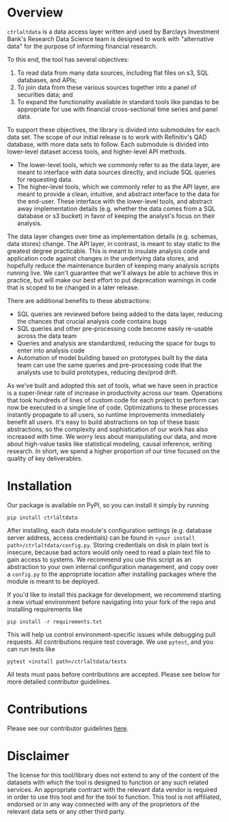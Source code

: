# Overview

`ctrlaltdata` is a data access layer written and used by Barclays Investment Bank's Research Data Science team is designed to work with "alternative data" for the purpose of informing financial research.

To this end, the tool has several objectives:
1.	To read data from many data sources, including flat files on s3, SQL databases, and APIs;
2.	To join data from these various sources together into a panel of securities data; and
3.	To expand the functionality available in standard tools like pandas to be appropriate for use with financial cross-sectional time series and panel data.

To support these objectives, the library is divided into submodules for each data set. The scope of our initial release is to work with Refinitiv's QAD database, with more data sets to follow. Each submodule is divided into lower-level dataset access tools, and higher-level API methods.
* The lower-level tools, which we commonly refer to as the data layer, are meant to interface with data sources directly, and include SQL queries for requesting data.
* The higher-level tools, which we commonly refer to as the API layer, are meant to provide a clean, intuitive, and abstract interface to the data for the end-user. These interface with the lower-level tools, and abstract away implementation details (e.g. whether the data comes from a SQL database or s3 bucket) in favor of keeping the analyst's focus on their analysis.

The data layer changes over time as implementation details (e.g. schemas, data stores) change. The API layer, in contrast, is meant to stay static to the greatest degree practicable. This is meant to insulate analysis code and application code against changes in the underlying data stores, and hopefully reduce the maintenance burden of keeping many analysis scripts running live. We can't guarantee that we'll always be able to achieve this in practice, but will make our best effort to put deprecation warnings in code that is scoped to be changed in a later release.

There are additional benefits to these abstractions:
* SQL queries are reviewed before being added to the data layer, reducing the chances that crucial analysis code contains bugs
* SQL queries and other pre-processing code become easily re-usable across the data team
* Queries and analysis are standardized, reducing the space for bugs to enter into analysis code
* Automation of model building based on prototypes built by the data team can use the same queries and pre-processing code that the analysts use to build prototypes, reducing dev/prod drift.

As we've built and adopted this set of tools, what we have seen in practice is a super-linear rate of increase in productivity across our team. Operations that took hundreds of lines of custom code for each project to perform can now be executed in a single line of code. Optimizations to these processes instantly propagate to all users, so runtime improvements immediately benefit all users. It's easy to build abstractions on top of these basic abstractions, so the complexity and sophistication of our work has also increased with time. We worry less about manipulating our data, and more about high-value tasks like statistical modeling, causal inference, writing research. In short, we spend a higher proportion of our time focused on the quality of key deliverables.

# Installation
Our package is available on PyPI, so you can install it simply by running

`pip install ctrlaltdata`

After installing, each data module's configuration settings (e.g. database server address, access credentials) can be found in `<your install path>/ctrlaltdata/config.py`. Storing credentials on disk in plain text is insecure, because bad actors would only need to read a plain text file to gain access to systems. We recommend you use this script as an abstraction to your own internal configuration management, and copy over a `config.py` to the appropriate location after installing packages where the module is meant to be deployed.

If you'd like to install this package for development, we recommend starting a new virtual environment before navigating into your fork of the repo and installing requirements like

`pip install -r requirements.txt`

This will help us control environment-specific issues while debugging pull requests. All contributions require test coverage. We use `pytest`, and you can run tests like

`pytest <install path>/ctrlaltdata/tests`

All tests must pass before contributions are accepted. Please see below for more detailed contributor guidelines.

# Contributions
Please see our contributor guidelines [here](CONTRIBUTE.md). 

# Disclaimer

The license for this tool/library does not extend to any of the content of the datasets with which the tool is designed to function or any such related services. An appropriate contract with the relevant data vendor is required in order to use this tool and for the tool to function. This tool is not affiliated, endorsed or in any way connected with any of the proprietors of the relevant data sets or any other third party.
